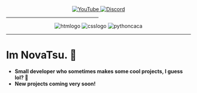 <div align="center">
<a href="https://www.youtube.com">
    <img src="https://img.shields.io/badge/YouTube-FF0000?style=for-the-badge&logo=youtube&logoColor=white" alt="YouTube">
</a>
<a href="https://discord.com">
    <img src="https://img.shields.io/badge/Discord-5865F2?style=for-the-badge&logo=discord&logoColor=white" alt="Discord">
</a>
</div> 
<hr style="width:50%;text-align:left;margin-left:0">
<div align="center">
    <img src="https://img.shields.io/badge/HTML-E34F26?style=flat&logo=html5&logoColor=white" alt="htmlogo"> <img src="https://img.shields.io/badge/CSS-1572B6?style=flat&logo=css3&logoColor=white" alt="csslogo"> <img src="https://img.shields.io/badge/Python-3776AB?style=flat&logo=python&logoColor=white" alt="pythoncaca">
</div>

---
# Im NovaTsu. 👋
- **Small developer who sometimes makes some cool projects, I guess lol? 🦧**
- **New projects coming very soon!**
#
